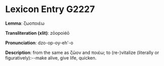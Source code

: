 # Lexicon Entry G2227

**Lemma**: ζωοποιέω

**Transliteration (xlit)**: zōopoiéō

**Pronunciation**: dzo-op-oy-eh'-o

**Description**:
from the same as ζῶον and ποιέω; to (re-)vitalize (literally or figuratively):--make alive, give life, quicken.
